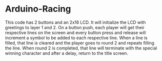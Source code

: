 # Arduino-Racing
This code has 2 buttons and an 2x16 LCD. It will initialize the LCD with greetings to layer 1 and 2. 
   On a button push, each player will get their respective lines on the screen and every button press and release will 
   increment a symbol to be added to each respective line. When a line is filled, that line is cleared and the player goes to round 2
   and repeats filling the line. When round 2 is completed, that line will terminate with the special winning character and after
   a delay, return to the title screen. 
